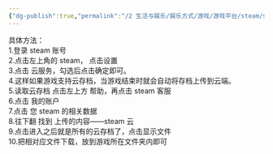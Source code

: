 ```yaml
---
{"dg-publish":true,"permalink":"/2 生活与娱乐/娱乐方式/游戏/游戏平台/steam/steam云存档如何开启并查看文件/","title":"steam云存档如何开启并查看文件"}
---
```



具体方法：  
1.登录 steam 账号  
2.点击左上角的 steam， 点击设置  
3.点击 云服务，勾选后点击确定即可。  
4.这样如果游戏支持云存档，当游戏结束时就会自动将存档上传到云端。  
5.读取云存档 点击左上方 帮助，再点击 steam 客服  
6.点击 我的账户  
7.点击 您 steam 的相关数据  
8.往下翻 找到 上传的内容——steam 云  
9.点击进入之后就是所有的云存档了，点击显示文件  
10.把相对应文件下载，放到游戏所在文件夹内即可

